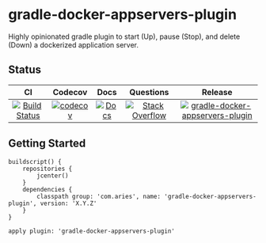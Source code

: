 # gradle-docker-appservers-plugin

Highly opinionated gradle plugin to start (Up), pause (Stop), and delete (Down) a dockerized application server.

## Status

| CI | Codecov | Docs | Questions | Release |
| :---: | :---: | :---: | :---: | :---: |
| [![Build Status](https://travis-ci.org/project-aries/gradle-docker-appservers-plugin.svg?branch=master)](https://travis-ci.org/project-aries/gradle-docker-appservers-plugin) | [![codecov](https://codecov.io/gh/project-aries/gradle-docker-appservers-plugin/branch/master/graph/badge.svg)](https://codecov.io/gh/project-aries/gradle-docker-appservers-plugin) | [![Docs](https://img.shields.io/badge/docs-latest-blue.svg)](http://htmlpreview.github.io/?https://github.com/project-aries/gradle-docker-appservers-plugin/blob/gh-pages/docs/index.html) | [![Stack Overflow](https://img.shields.io/badge/stack-overflow-4183C4.svg)](https://stackoverflow.com/questions/tagged/gradle-docker-appservesr-plugin) | [![gradle-docker-appservers-plugin](https://api.bintray.com/packages/project-aries/libs-release-local/gradle-docker-appservers-plugin/images/download.svg) ](https://bintray.com/project-aries/libs-release-local/gradle-docker-appservers-plugin/_latestVersion) |

## Getting Started

```
buildscript() {
    repositories {
        jcenter()
    }
    dependencies {
        classpath group: 'com.aries', name: 'gradle-docker-appservers-plugin', version: 'X.Y.Z'
    }
}

apply plugin: 'gradle-docker-appservers-plugin'
```
